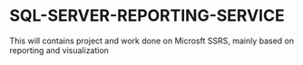 # SQL-SERVER-REPORTING-SERVICE
This will contains project and work done on Microsft SSRS, mainly based on reporting and visualization 
